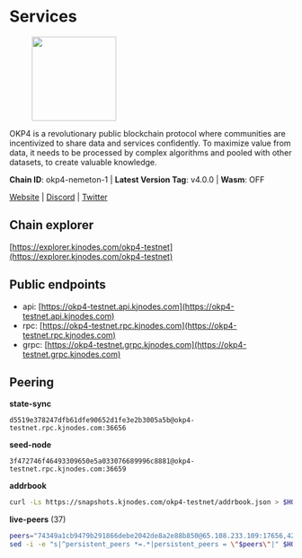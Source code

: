 # Services

<figure><img src="https://raw.githubusercontent.com/kj89/testnet_manuals/main/pingpub/logos/okp4.png" width="150" alt=""><figcaption></figcaption></figure>

OKP4 is a revolutionary public blockchain protocol where communities are incentivized to  share data and services confidently. To maximize value from data, it needs to be processed  by complex algorithms and pooled with other datasets, to create valuable knowledge.

**Chain ID**: okp4-nemeton-1 | **Latest Version Tag**: v4.0.0 | **Wasm**: OFF

[Website](https://okp4.network) | [Discord](https://discord.gg/okp4) | [Twitter](https://twitter.com/OKP4_Protocol)




## Chain explorer
[https://explorer.kjnodes.com/okp4-testnet](https://explorer.kjnodes.com/okp4-testnet)

## Public endpoints

* api: [https://okp4-testnet.api.kjnodes.com](https://okp4-testnet.api.kjnodes.com)
* rpc: [https://okp4-testnet.rpc.kjnodes.com](https://okp4-testnet.rpc.kjnodes.com)
* grpc: [https://okp4-testnet.grpc.kjnodes.com](https://okp4-testnet.grpc.kjnodes.com)

## Peering

**state-sync**

```text
d5519e378247dfb61dfe90652d1fe3e2b3005a5b@okp4-testnet.rpc.kjnodes.com:36656
```

**seed-node**

```text
3f472746f46493309650e5a033076689996c8881@okp4-testnet.rpc.kjnodes.com:36659
```

**addrbook**
```bash
curl -Ls https://snapshots.kjnodes.com/okp4-testnet/addrbook.json > $HOME/.okp4d/config/addrbook.json
```

**live-peers** (37)
```bash
peers="74349a1cb9479b291866debe2042de8a2e88b850@65.108.233.109:17656,42b1ed3a559cbc09278d360dfccf64866a780104@65.109.27.156:29656,d5519e378247dfb61dfe90652d1fe3e2b3005a5b@65.109.68.190:36656,7dfc61d3ac9f6da7fa9f4893bc0ffa17ef8006e6@185.111.159.139:36656,269d246537499d05698c183497c4263e899036a4@65.108.9.164:35656,5c2a752c9b1952dbed075c56c600c3a79b58c395@95.214.55.232:26996,99f6675049e22a0216af0e2447e7a4c5021874cd@142.132.132.200:28656,d4305fcb7b20dc96481a6ae6ae84f281f3413a4e@65.109.37.58:13656,8cdeb85dada114c959c36bb59ce258c65ae3a09c@88.198.242.163:36656,b0b56d944cf1cc569a1e77e0923e075bad94d755@141.95.145.41:28656,8577873589dc7ecb9f2e32f79fe51ef7f57e40a3@65.109.161.143:26656,be9841ace1d71a4c7681918ee39f5e00d8e96a82@213.239.216.252:36656,26114bc5cb42ef90be2aba5b4b6d82bab7a60c31@185.255.131.17:26656,42fbb917fca6787bc3ab774865f4bb1ef950f114@65.108.226.26:30656,8a7605d8ae4338de5b7a0d5c70244ce05e377630@85.10.200.221:26656,f17338ec41b1b68b07063984feb407d9038cf78b@65.108.142.47:26616,874373b78d2cd50e716aa464bf407581d9305655@94.250.201.130:27656,cf5e82486c4568c29a20719a68210523826ceb00@65.108.229.102:26651,ffbd1adeb58928c3f400fab23c84c3c73badd7fa@65.108.226.44:29656,e9255dd3341db6cadf73b4f151c97e0cd14f0efb@65.108.45.200:27464,473369a53bfa8a0ac4af5a191407b30bc82e83be@74.208.94.42:14656,ebc272824924ea1a27ea3183dd0b9ba713494f83@95.214.55.198:26996,9a1e456bebf152b65c2087896779e259633ecbef@157.90.34.111:26656,2bfd405e8f0f176428e2127f98b5ec53164ae1f0@142.132.149.118:26656,e755eb8016c2f6f5303b2f8d503d9126d235e80f@138.201.35.56:26656,540e0e9b33b2d87315fdf7089404671581d36e94@95.217.203.43:26656,8527f34bd6e542304809386896997d12d80e5e0e@65.108.237.232:29656,d1a0ff9bd7ea1ebd06bc7158f3523f5e557328be@163.172.131.169:26656,307fb25cd6998d0d5bd1d947571f6043c6bb4069@65.109.31.114:2280,9d1482bc31fb4578a5c7f7f65c4e0aaf2dfc2336@213.239.215.77:36656,2c6b5af41689145abb85f95cb49131ae9e193142@217.13.223.167:61356,a06417f8518fbf6f779e4012dbf72f194a95b48f@65.21.138.124:33656,ba469aac96159dbb49844406423180618d267007@65.108.120.21:26113,854cc8b83a48ba4394c1940b57d0f42ec013e033@38.242.251.204:26656,fe8bd9375c43a7cc6ef27e62d56af341a62e67c9@95.217.202.49:30656,052e10ce23cce3249f61853e2ca6a63102b7bddb@5.161.97.198:26656,9755cab2585a2794453a5b396ef13b893393366f@65.108.212.224:46673"
sed -i -e "s|^persistent_peers *=.*|persistent_peers = \"$peers\"|" $HOME/.okp4d/config/config.toml
```
